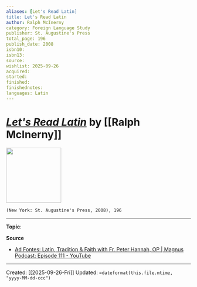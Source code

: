 ```yaml
---
aliases: [Let's Read Latin]
title: Let's Read Latin
author: Ralph McInerny
category: Foreign Language Study
publisher: St. Augustine's Press
total_page: 196
publish_date: 2008
isbn10: 
isbn13: 
source: 
wishlist: 2025-09-26
acquired: 
started: 
finished: 
finishednotes: 
languages: Latin
---
```

# *[Let's Read Latin]()* by [[Ralph McInerny]]

<img src="http://books.google.com/books/content?id=2JIXAQAAIAAJ&printsec=frontcover&img=1&zoom=1&source=gbs_api" width=150>

`(New York: St. Augustine's Press, 2008), 196`



--- 
**Topic**: 

**Source**
- [Ad Fontes: Latin, Tradition & Faith with Fr. Peter Hannah, OP | Magnus Podcast: Episode 111 - YouTube](https://youtu.be/cPE82QCcUiQ)
 ---
Created: [[2025-09-26-Fri]]
Updated: `=dateformat(this.file.mtime, "yyyy-MM-dd-ccc")`